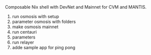 
Composable Nix shell with DevNet and Mainnet for CVM and MANTIS.  

1. run osmosis with setup
2. parameter osmosis with folders
3. make osmosis mainnet
4. run centauri
5. parameters
6. run relayer
7. adde sample app for ping pong